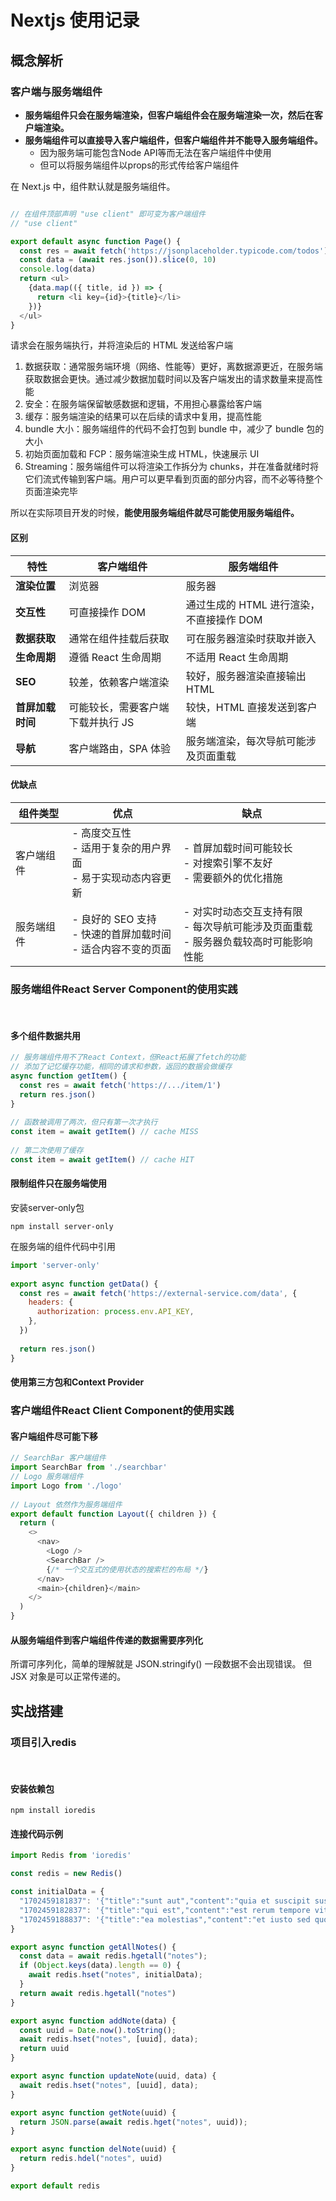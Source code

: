 # Nextjs 使用记录

## 概念解析

### 客户端与服务端组件

- <strong>服务端组件只会在服务端渲染，但客户端组件会在服务端渲染一次，然后在客户端渲染。</strong>
- <strong>服务端组件可以直接导入客户端组件，但客户端组件并不能导入服务端组件。</strong>
  - 因为服务端可能包含Node API等而无法在客户端组件中使用
  - 但可以将服务端组件以props的形式传给客户端组件

在 Next.js 中，组件默认就是服务端组件。
```js

// 在组件顶部声明 "use client" 即可变为客户端组件
// "use client"

export default async function Page() {
  const res = await fetch('https://jsonplaceholder.typicode.com/todos')
  const data = (await res.json()).slice(0, 10)
  console.log(data)
  return <ul>
    {data.map(({ title, id }) => {
      return <li key={id}>{title}</li>
    })}
  </ul>
}

```
请求会在服务端执行，并将渲染后的 HTML 发送给客户端

1. 数据获取：通常服务端环境（网络、性能等）更好，离数据源更近，在服务端获取数据会更快。通过减少数据加载时间以及客户端发出的请求数量来提高性能
2. 安全：在服务端保留敏感数据和逻辑，不用担心暴露给客户端
3. 缓存：服务端渲染的结果可以在后续的请求中复用，提高性能
4. bundle 大小：服务端组件的代码不会打包到 bundle 中，减少了 bundle 包的大小
5. 初始页面加载和 FCP：服务端渲染生成 HTML，快速展示 UI
6. Streaming：服务端组件可以将渲染工作拆分为 chunks，并在准备就绪时将它们流式传输到客户端。用户可以更早看到页面的部分内容，而不必等待整个页面渲染完毕

所以在实际项目开发的时候，<strong>能使用服务端组件就尽可能使用服务端组件。</strong>

#### 区别

| 特性               | 客户端组件                           | 服务端组件               |
|-------------------|------------------------------------|-------------------------|
| **渲染位置**       | 浏览器                             | 服务器                   |
| **交互性**         | 可直接操作 DOM                     | 通过生成的 HTML 进行渲染，不直接操作 DOM |
| **数据获取**       | 通常在组件挂载后获取               | 可在服务器渲染时获取并嵌入   |
| **生命周期**       | 遵循 React 生命周期               | 不适用 React 生命周期     |
| **SEO**            | 较差，依赖客户端渲染              | 较好，服务器渲染直接输出 HTML |
| **首屏加载时间**   | 可能较长，需要客户端下载并执行 JS   | 较快，HTML 直接发送到客户端   |
| **导航**           | 客户端路由，SPA 体验               | 服务端渲染，每次导航可能涉及页面重载 |

#### 优缺点

| 组件类型          | 优点                                   | 缺点                                   |
|----------------|---------------------------------------|---------------------------------------|
| 客户端组件      | - 高度交互性<br>- 适用于复杂的用户界面<br>- 易于实现动态内容更新 | - 首屏加载时间可能较长<br>- 对搜索引擎不友好<br>- 需要额外的优化措施 |
| 服务端组件      | - 良好的 SEO 支持<br>- 快速的首屏加载时间<br>- 适合内容不变的页面 | - 对实时动态交互支持有限<br>- 每次导航可能涉及页面重载<br>- 服务器负载较高时可能影响性能 |

### 服务端组件React Server Component的使用实践
<br>

#### 多个组件数据共用

```js
// 服务端组件用不了React Context，但React拓展了fetch的功能
// 添加了记忆缓存功能，相同的请求和参数，返回的数据会做缓存
async function getItem() {
  const res = await fetch('https://.../item/1')
  return res.json()
}
 
// 函数被调用了两次，但只有第一次才执行
const item = await getItem() // cache MISS
 
// 第二次使用了缓存
const item = await getItem() // cache HIT

```

#### 限制组件只在服务端使用
安装server-only包
```shell
npm install server-only
```

在服务端的组件代码中引用

```js
import 'server-only'
 
export async function getData() {
  const res = await fetch('https://external-service.com/data', {
    headers: {
      authorization: process.env.API_KEY,
    },
  })
 
  return res.json()
}

```

#### 使用第三方包和Context Provider

### 客户端组件React Client Component的使用实践

#### 客户端组件尽可能下移
```js
// SearchBar 客户端组件
import SearchBar from './searchbar'
// Logo 服务端组件
import Logo from './logo'
 
// Layout 依然作为服务端组件
export default function Layout({ children }) {
  return (
    <>
      <nav>
        <Logo />
        <SearchBar />
        {/* 一个交互式的使用状态的搜索栏的布局 */}
      </nav>
      <main>{children}</main>
    </>
  )
}
```

#### 从服务端组件到客户端组件传递的数据需要序列化
所谓可序列化，简单的理解就是 JSON.stringify() 一段数据不会出现错误。
但 JSX 对象是可以正常传递的。

## 实战搭建

### 项目引入redis
<br>

#### 安装依赖包
```shell
npm install ioredis

```
#### 连接代码示例
```js
import Redis from 'ioredis'

const redis = new Redis()

const initialData = {
  "1702459181837": '{"title":"sunt aut","content":"quia et suscipit suscipit recusandae","updateTime":"2023-12-13T09:19:48.837Z"}',
  "1702459182837": '{"title":"qui est","content":"est rerum tempore vitae sequi sint","updateTime":"2023-12-13T09:19:48.837Z"}',
  "1702459188837": '{"title":"ea molestias","content":"et iusto sed quo iure","updateTime":"2023-12-13T09:19:48.837Z"}'
}

export async function getAllNotes() {
  const data = await redis.hgetall("notes");
  if (Object.keys(data).length == 0) {
    await redis.hset("notes", initialData);
  }
  return await redis.hgetall("notes")
}

export async function addNote(data) {
  const uuid = Date.now().toString();
  await redis.hset("notes", [uuid], data);
  return uuid
}

export async function updateNote(uuid, data) {
  await redis.hset("notes", [uuid], data);
}

export async function getNote(uuid) {
  return JSON.parse(await redis.hget("notes", uuid));
}

export async function delNote(uuid) {
  return redis.hdel("notes", uuid)
}

export default redis


```